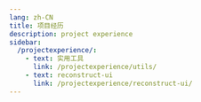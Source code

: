 ```yaml
---
lang: zh-CN
title: 项目经历
description: project experience
sidebar:
  /projectexperience/:
    - text: 实用工具
      link: /projectexperience/utils/
    - text: reconstruct-ui
      link: /projectexperience/reconstruct-ui/
---
```


